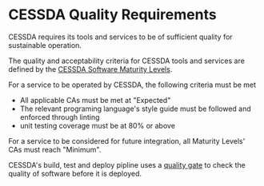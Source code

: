 # CESSDA Quality Requirements

CESSDA requires its tools and services to be of sufficient quality for sustainable operation.

The quality and acceptability criteria for CESSDA tools and services are defined by the [CESSDA Software Maturity Levels](./CESSDA_Software_Maturity_Levels.md).

For a service to be operated by CESSDA, the following criteria must be met

* All applicable CAs must be met at "Expected"
* The relevant programing language's style guide must be followed and enforced through linting
* unit testing coverage must be at 80% or above

For a service to be considered for future integration, all Maturity Levels' CAs must reach "Minimum".

CESSDA's build, test and deploy pipline uses a [quality gate](quality_gate.md) to check the quality of software before it is deployed.
